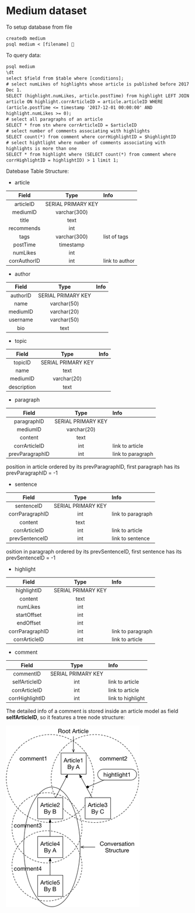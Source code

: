 # Medium dataset


To setup database from file
```
createdb medium
psql medium < [filename] 🐜
```

To query data:
```
psql medium
\dt
select $field from $table where [conditions];
# select numLikes of highlights whose article is published before 2017 Dec 1.
SELECT (highlight.numLikes, article.postTime) from highlight LEFT JOIN article ON highlight.corrArticleID = article.articleID WHERE (article.postTime <= timestamp '2017-12-01 00:00:00' AND highlight.numLikes >= 0);
# select all paragraphs of an article
SELECT * from stn where corrArticleID = $articleID
# select number of comments associating with highlights
SELECT count(*) from comment where corrHighlightID = $highlightID
# select hightlight where number of comments associating with highlights is more than one
SELECT * from highlight where (SELECT count(*) from comment where corrHighlightID = highlightID) > 1 limit 1;

```

Datebase Table Structure:

- article

| Field   | Type      |    Info                |
| :-------------:|:-------------:| :----------------------|
| articleID           | SERIAL PRIMARY KEY |                        |
| mediumID     | varchar(300)      |                        |
| title        | text      |                        |
| recommends       | int      |                        |
| tags             | varchar(300)     |  list of tags        |
| postTime         |  timestamp        |                        |
| numLikes         |   int           |                        |
| corrAuthorID     | int      |    link to author |

- author

| Field   | Type      | Info  |
| :-------------:|:-------------:| :---- |
| authorID      | SERIAL PRIMARY KEY |  |
| name    | varchar(50)       |    |
| mediumID| varchar(20)       |     |
| username| varchar(50)       |     |
| bio     | text               |     |

- topic

| Field   | Type      | Info  |
| :-------------:|:-------------:| :---- |
| topicID      | SERIAL PRIMARY KEY |  |
| name    | text       |    |
| mediumID| varchar(20)       |     |
| description   | text               |     |

- paragraph

| Field   | Type      | Info  |
| :-------------:|:-------------:| :---- |
| paragraphID         |SERIAL PRIMARY KEY |  |
| mediumID      |varchar(20)       |    |
| content       |text               |     |
| corrArticleID     | int           |   link to article  |
| prevParagraphID     | int           |   link to paragraph  |

position in article ordered by its prevParagraphID, first paragraph has its prevParagraphID = -1

- sentence

| Field   | Type      | Info  |
| :-------------:|:-------------:| :---- |
| sentenceID         |SERIAL PRIMARY KEY |  |
| corrParagraphID      | int       |  link to paragraph  |
| content       |text               |     |
| corrArticleID     | int           |   link to article  |
| prevSentenceID     | int           |   link to sentence  |

osition in paragraph ordered by its prevSentenceID, first sentence has its prevSentenceID = -1

- highlight

| Field   | Type      | Info  |
| :-------------:|:-------------:| :---- |
| highlightID         |SERIAL PRIMARY KEY |  |
| content       |text               |     |
| numLikes      |int               |     |
| startOffset | int | |
| endOffset | int | |
| corrParagraphID | int |  link to paragraph |
| corrArticleID | int     |  link to article |


- comment

| Field   | Type      |  Info                    |
| :-------------:|:-------------:| :------------------------|
| commentID     | SERIAL PRIMARY KEY |                          |
| selfArticleID     | int      |  link to article   |
| corrArticleID     | int      |  link to article   |
| corrHighlightID   | int      |  link to highlight|

The detailed info of a comment is stored inside an article model as field **selfArticleID**, so it features a tree node structure:

![tree graph](./documentation/tree_vis.png)
